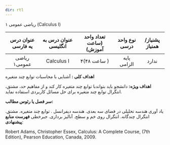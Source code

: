 ```yaml
---
dir: rtl
---
```

ریاضی عمومی ۱ (Calculus I)


|عنوان درس یه فارسی|عنوان درس به انگلیسی|تعداد واحد (ساعت آموزش)|نوع واحد درسی|پشنیاز/همنیاز|
|:-:|:-:|:-:|:-:|:-:|
|ریاضی عمومی۱ | Calculus I | ۴(۴۸ ساعت ) | پایه الزامی|ندارد

**اهداف کلی :**  آشنایی با محاسبات توابع چند متغیره   


**اهداف ویژه:** دانشجو باید بتواندبا توابع چند متغیره کار کند و از مفاهیم حد، مشتق، انتگرال توابع چند متغیره برای حل مسائل کاربردی استفاده نماید.

**سر فصل یا رئوس مطالب:** 

یاد آوری هندسه تحلیلی در فضای سه بعدی. هندسه دیفرانسل . توابع چند متغیره. مشتق. انتگرال چندگانه. انتگرال روی خم و سطح. آنالیز برداری. جبرخطی 
**فهرست منابع پیشنهادی**:

Robert Adams, Christopher Essex, Calculus: A Complete Course, (7th Edition), Pearson Education, Canada, 2009.

